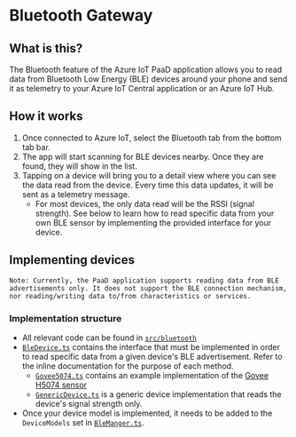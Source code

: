 # Bluetooth Gateway

## What is this?

The Bluetooth feature of the Azure IoT PaaD application allows you to read data from Bluetooth Low Energy
(BLE) devices around your phone and send it as telemetry to your Azure IoT Central application or an Azure IoT Hub.

## How it works

1. Once connected to Azure IoT, select the Bluetooth tab from the bottom tab bar.
1. The app will start scanning for BLE devices nearby. Once they are found, they will show in the list.
1. Tapping on a device will bring you to a detail view where you can see the data read from the device.
Every time this data updates, it will be sent as a telemetry message.
    - For most devices, the only data read will be the RSSI (signal strength). See below to learn how to read specific data from your own BLE sensor by implementing the provided interface for your device.

## Implementing devices

    Note: Currently, the PaaD application supports reading data from BLE advertisements only. It does not support the BLE connection mechanism, nor reading/writing data to/from characteristics or services.

### Implementation structure

- All relevant code can be found in [`src/bluetooth`](../src/bluetooth/)
- [`BleDevice.ts`](../src/bluetooth/devices/BleDevice.ts) contains the interface that must be implemented in order to read specific data from a given device's BLE advertisement. Refer to the inline documentation for the purpose of each method.
  - [`Govee5074.ts`](../src/bluetooth/devices/Govee5074.ts) contains an example implementation of the [Govee H5074 sensor](https://www.amazon.com/Govee-Hygrometer-Thermometer-Bluetooth-Notification/dp/B09BHSLWBL)
  - [`GenericDevice.ts`](../src/bluetooth/devices/GenericDevice.ts) is a generic device implementation that reads the device's signal strength only.
- Once your device model is implemented, it needs to be added to the `DeviceModels` set in [`BleManger.ts`](../src/bluetooth/BleManager.ts).
